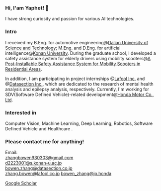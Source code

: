 ### Hi, I'am Yaphet! 👋
I have strong curiosity and passion for various AI technologies.

### Intro
I received my B.Eng. for automotive engineering@[Dalian University of Science and Technology](https://www.dlust.edu.cn/); M.Eng. and D.Eng. for artificial intelligence@[Konan University](https://www.konan-u.ac.jp/english/). During the graduate school, I developed a safety assistance system for elderly drivers using mobility scooters@[A Post-Installable Safety Assistance System for Mobility Scooters in Residential Areas](https://konan-u.repo.nii.ac.jp/records/2000844).

In addition, I am participating in project internships @[Lafool Inc.](https://www.lafool.co.jp/) and @[Datasection Inc.](https://www.datasection.co.jp/en), which are dedicated to the research of mental health analysis and epilepsy analysis, respectively. Currently, I'm working for SDV(Software Defined Vehicle)-related development@[Honda Motor Co., Ltd](https://global.honda/en/).

### Interested in
Computer Vision, Machine Learning, Deep Learning, Robotics, Software Defined Vehicle and Healthcare .  

### Please contact me for anything!
Email:  
zhangbowen930303@gmail.com   
d2223001@s.konan-u.ac.jp  
bowen.zhang@datasection.co.jp    
zhang.bowen@lafool.co.jp
bowen_zhang@jp.honda


[Google Scholar](https://scholar.google.com/citations?user=hOvKhH4AAAAJ&hl=en)


<!--
**Yaphet-Zhang/Yaphet-Zhang** is a ✨ _special_ ✨ repository because its `README.md` (this file) appears on your GitHub profile.

Here are some ideas to get you started:

- 🔭 I’m currently working on ...
- 🌱 I’m currently learning ...
- 👯 I’m looking to collaborate on ...
- 🤔 I’m looking for help with ...
- 💬 Ask me about ...
- 📫 How to reach me: ...
- 😄 Pronouns: ...
- ⚡ Fun fact: ...
-->
